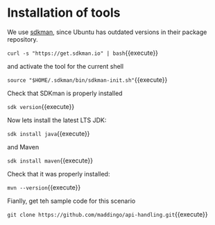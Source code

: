 # Installation of tools
We use [sdkman](https://sdkman.io), since Ubuntu has outdated versions in their package repository.

`curl -s "https://get.sdkman.io" | bash`{{execute}}

and activate the tool for the current shell

`source "$HOME/.sdkman/bin/sdkman-init.sh"`{{execute}}

Check that SDKman is properly installed

`sdk version`{{execute}}

Now lets install the latest LTS JDK:

`sdk install java`{{execute}} 

and Maven 

`sdk install maven`{{execute}}

Check that it was properly installed:

`mvn --version`{{execute}}

Fianlly, get teh sample code for this scenario

`git clone https://github.com/maddingo/api-handling.git`{{execute}}
